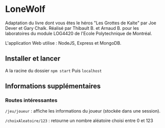 # LoneWolf
Adaptation du livre dont vous êtes le héros "Les Grottes de Kalte" par Joe Dever et Gary Chalk.
Réalisé par Thibault B. et Arnaud B. pour les laboratoires du module LOG4420 de l'Ecole Polytechnique de Montréal.

L'application Web utilise : NodeJS, Express et MongoDB.

## Installer et lancer
A la racine du dossier `npm start`
Puis `localhost`

## Informations supplémentaires
### Routes intéressantes
`/jeu/joueur` : affiche les informations du joueur (stockée dans une session).

`/choixAleatoire/123` : retourne un nombre aléatoire choisi entre 0 et 123